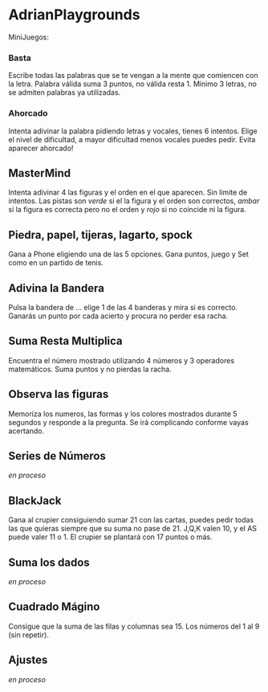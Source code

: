 # AdrianPlaygrounds

MiniJuegos:

### Basta
Escribe todas las palabras que se te vengan a la mente que comiencen con la letra. Palabra válida suma 3 puntos, no válida resta 1. Mínimo 3 letras, no se admiten palabras ya utilizadas.

### Ahorcado
Intenta adivinar la palabra pidiendo letras y vocales, tienes 6 intentos. Elige el nivel de dificultad, a mayor dificultad menos vocales puedes pedir. Evita aparecer ahorcado!

## MasterMind
Intenta adivinar 4 las figuras y el orden en el que aparecen. Sin limite de intentos. Las pistas son *verde* si el la figura y el orden son correctos, *ambar* si la figura es correcta pero no el orden y *rojo* si no coincide ni la figura.

## Piedra, papel, tijeras, lagarto, spock
Gana a Phone eligiendo una de las 5 opciones. Gana puntos, juego y Set como en un partido de tenis.

## Adivina la Bandera
Pulsa la bandera de ... elige 1 de las 4 banderas y mira si es correcto. Ganarás un punto por cada acierto y procura no perder esa racha.

## Suma Resta Multiplica
Encuentra el número mostrado utilizando 4 números y 3 operadores matemáticos. Suma puntos y no pierdas la racha.

## Observa las figuras
Memoriza los numeros, las formas y los colores mostrados durante 5 segundos y responde a la pregunta. Se irá complicando conforme vayas acertando.

## Series de Números
*en proceso*

## BlackJack
Gana al crupier consiguiendo sumar 21 con las cartas, puedes pedir todas las que quieras siempre que su suma no pase de 21. J,Q,K valen 10, y el AS puede valer 11 o 1. El crupier se plantará con 17 puntos o más. 

## Suma los dados
*en proceso*

## Cuadrado Mágino
Consigue que la suma de las filas y columnas sea 15. Los números del 1 al 9 (sin repetir).

## Ajustes
*en proceso*

